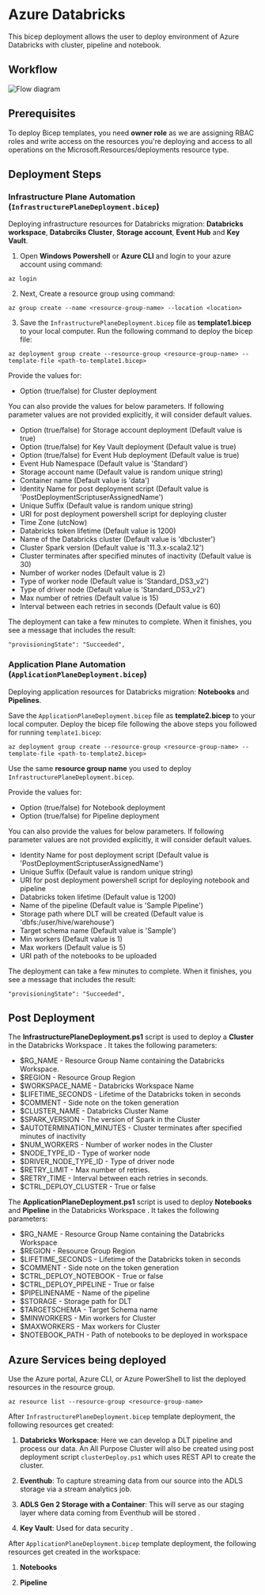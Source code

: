 # Azure Databricks

This bicep deployment allows the user to deploy environment of Azure Databricks with cluster, pipeline and notebook.

## Workflow

![Flow diagram](./Assets/Databricks_Deployment_Workflow.png)

## Prerequisites

To deploy Bicep templates, you need **owner role** as we are assigning RBAC roles and write access on the resources you're deploying and access to all operations on the Microsoft.Resources/deployments resource type.

## Deployment Steps

### Infrastructure Plane Automation (```InfrastructurePlaneDeployment.bicep```)

Deploying infrastructure resources for Databricks migration: **Databricks workspace**, **Databrciks Cluster**, **Storage account**, **Event Hub** and **Key Vault**.

1. Open **Windows Powershell** or **Azure CLI** and login to your azure account using command:

```
az login
```

2. Next, Create a resource group using command:

```
az group create --name <resource-group-name> --location <location>
```

3. Save the ```InfrastructurePlaneDeployment.bicep``` file as **template1.bicep** to your local computer. Run the following command to deploy the bicep file:

```
az deployment group create --resource-group <resource-group-name> --template-file <path-to-template1.bicep>
```

Provide the values for:
- Option (true/false) for Cluster deployment

You can also provide the values for below parameters. If following parameter values are not provided explicitly, it will consider default values.
- Option (true/false) for Storage account deployment (Default value is true)
- Option (true/false) for Key Vault deployment (Default value is true)
- Option (true/false) for Event Hub deployment (Default value is true)
- Event Hub Namespace (Default value is 'Standard')
- Storage account name (Default value is random unique string)
- Container name (Default value is 'data')
- Identity Name for post deployment script (Default value is 'PostDeploymentScriptuserAssignedName')
- Unique Suffix (Default value is random unique string)
- URI for post deployment powershell script for deploying cluster
- Time Zone (utcNow)
- Databricks token lifetime (Default value is 1200)
- Name of the Databricks cluster (Default value is 'dbcluster')
- Cluster Spark version (Default value is '11.3.x-scala2.12')
- Cluster terminates after specified minutes of inactivity (Default value is 30)
- Number of worker nodes (Default value is 2)
- Type of worker node (Default value is 'Standard_DS3_v2')
- Type of driver node (Default value is 'Standard_DS3_v2')
- Max number of retries (Default value is 15)
- Interval between each retries in seconds (Default value is 60)

The deployment can take a few minutes to complete. When it finishes, you see a message that includes the result:

```
"provisioningState": "Succeeded",
```

### Application Plane Automation (```ApplicationPlaneDeployment.bicep```)

Deploying application resources for Databricks migration: **Notebooks** and **Pipelines**.

Save the ```ApplicationPlaneDeployment.bicep``` file as **template2.bicep** to your local computer. Deploy the bicep file following the above steps you followed for running ```template1.bicep```:

```
az deployment group create --resource-group <resource-group-name> --template-file <path-to-template2.bicep>
```

Use the same **resource group name** you used to deploy ```InfrastructurePlaneDeployment.bicep```.

Provide the values for:
- Option (true/false) for Notebook deployment
- Option (true/false) for Pipeline deployment

You can also provide the values for below parameters. If following parameter values are not provided explicitly, it will consider default values.
- Identity Name for post deployment script (Default value is 'PostDeploymentScriptuserAssignedName')
- Unique Suffix (Default value is random unique string)
- URI for post deployment powershell script for deploying notebook and pipeline
- Databricks token lifetime (Default value is 1200)
- Name of the pipeline (Default value is 'Sample Pipeline')
- Storage path where DLT will be created (Default value is 'dbfs:/user/hive/warehouse')
- Target schema name (Default value is 'Sample')
- Min workers (Default value is 1)
- Max workers (Default value is 5)
- URI path of the notebooks to be uploaded

The deployment can take a few minutes to complete. When it finishes, you see a message that includes the result:

```
"provisioningState": "Succeeded",
```

## Post Deployment

The **InfrastructurePlaneDeployment.ps1** script is used to deploy a **Cluster** in the Databricks Workspace . It takes the following parameters:

 * $RG_NAME - Resource Group Name containing the Databricks Workspace.
 * $REGION - Resource Group Region
 * $WORKSPACE_NAME - Databricks Workspace Name
 * $LIFETIME_SECONDS - Lifetime of the Databricks token in seconds
 * $COMMENT - Side note on the token generation
 * $CLUSTER_NAME - Databricks Cluster Name 
 * $SPARK_VERSION - The version of Spark in the Cluster
 * $AUTOTERMINATION_MINUTES - Cluster terminates after specified minutes of inactivity
 * $NUM_WORKERS - Number of worker nodes in the Cluster
 * $NODE_TYPE_ID - Type of worker node
 * $DRIVER_NODE_TYPE_ID - Type of driver node
 * $RETRY_LIMIT - Max number of retries.
 * $RETRY_TIME - Interval between each retries in seconds.
 * $CTRL_DEPLOY_CLUSTER - True or false

The **ApplicationPlaneDeployment.ps1** script is used to deploy **Notebooks** and **Pipeline** in the Databricks Workspace . It takes the following parameters:

 * $RG_NAME - Resource Group Name containing the Databricks Workspace
 * $REGION - Resource Group Region
 * $LIFETIME_SECONDS - Lifetime of the Databricks token in seconds
 * $COMMENT - Side note on the token generation
 * $CTRL_DEPLOY_NOTEBOOK - True or false
 * $CTRL_DEPLOY_PIPELINE - True or false
 * $PIPELINENAME -  Name of the pipeline
 * $STORAGE - Storage path for DLT
 * $TARGETSCHEMA - Target Schema name
 * $MINWORKERS - Min workers for Cluster
 * $MAXWORKERS - Max workers for Cluster
 * $NOTEBOOK_PATH - Path of notebooks to be deployed in workspace
 
## Azure Services being deployed

Use the Azure portal, Azure CLI, or Azure PowerShell to list the deployed resources in the resource group.

```
az resource list --resource-group <resource-group-name>
```

After ```InfrastructurePlaneDeployment.bicep``` template deployment, the following resources get created:

1. **Databricks Workspace**: Here we can develop a DLT pipeline and process our data. An All Purpose Cluster will also be created using post deployment script ```clusterDeploy.ps1``` which uses REST API to create the cluster.

2. **Eventhub**: To capture streaming data from our source into the ADLS storage via a stream analytics job.

3. **ADLS Gen 2 Storage with a Container**: This will serve as our staging layer where data coming from Eventhub will be stored .

4. **Key Vault**: Used for data security .

After ```ApplicationPlaneDeployment.bicep``` template deployment, the following resources get created in the workspace:

1. **Notebooks** 

2. **Pipeline**

